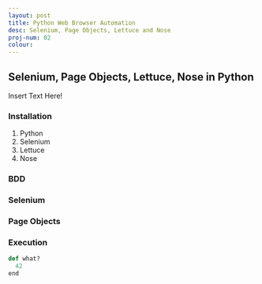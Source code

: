 ```yaml
---
layout: post
title: Python Web Browser Automation
desc: Selenium, Page Objects, Lettuce and Nose
proj-num: 02
colour: 
---
```




## Selenium, Page Objects, Lettuce, Nose in Python

Insert Text Here!

### Installation

1. Python
2. Selenium
3. Lettuce
4. Nose

### BDD

### Selenium

### Page Objects

### Execution

~~~ python
def what?
  42
end
~~~
